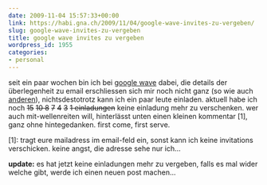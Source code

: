 ```yaml
---
date: 2009-11-04 15:57:33+00:00
link: https://habi.gna.ch/2009/11/04/google-wave-invites-zu-vergeben/
slug: google-wave-invites-zu-vergeben
title: google wave invites zu vergeben
wordpress_id: 1955
categories:
- personal
---
```


seit ein paar wochen bin ich bei [google wave](http://wave.google.com/) dabei, die details der überlegenheit zu email erschliessen sich mir noch nicht ganz (so wie auch [anderen](http://identi.ca/conversation/13427598#notice-13427598)), nichtsdestotrotz kann ich ein paar leute einladen. aktuell habe ich noch <del>15</del> <del>10 </del> <del>8</del> <del>7</del> <del>4</del> <del>3</del> <del>1  einladungen</del> keine einladung mehr zu verschenken.
wer auch mit-wellenreiten will, hinterlässt unten einen kleinen kommentar [1], ganz ohne hintegedanken. first come, first serve.

[1]: tragt eure mailadress im email-feld ein, sonst kann ich keine invitations verschicken. keine angst, die adresse sehe nur ich...

**update:** es hat jetzt keine einladungen mehr zu vergeben, falls es mal wider welche gibt, werde ich einen neuen post machen...
